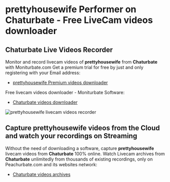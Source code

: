 # prettyhousewife Performer on Chaturbate - Free LiveCam videos downloader

## Chaturbate Live Videos Recorder

Monitor and record livecam videos of **prettyhousewife** from **Chaturbate** with Moniturbate.com
Get a premium trial for free by just and only registering with your Email address:
* [prettyhousewife Premium videos downloader](https://moniturbate.com/request-demo-licence-key.html)

Free livecam videos downloader - Moniturbate Software:
* [Chaturbate videos downloader](https://moniturbate.com/moniturbate-download-software.html)

![prettyhousewife livecam videos recorder](https://peachurnet.com/templates/moniturbate-software.png)


## Capture prettyhousewife videos from the Cloud and watch your recordings on Streaming

Without the need of downloading a software, capture **prettyhousewife** livecam videos from **Chaturbate** 100% online.
Watch Livecam archives from **Chaturbate** unlimitedly from thousands of existing recordings, only on Peachurbate.com and its websites network:
* [Chaturbate videos archives](https://peachurnet.com/)